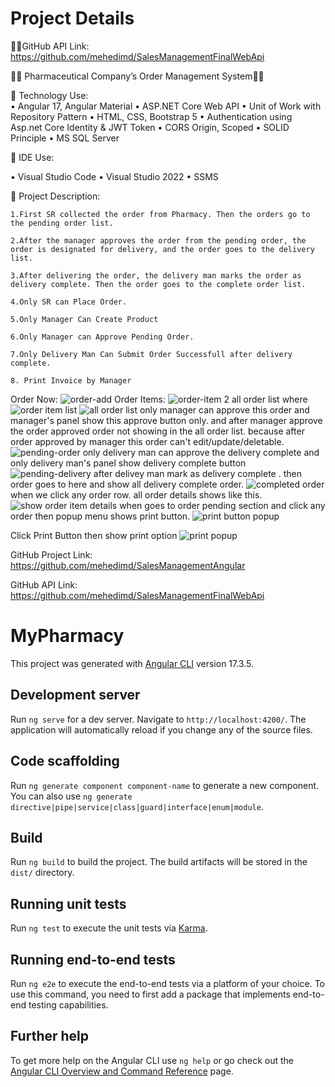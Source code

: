 # Project Details
🔷🔶GitHub API Link: https://github.com/mehedimd/SalesManagementFinalWebApi

🔴🔴	Pharmaceutical Company’s Order Management System🔴🔴

  🛑 Technology Use:  
  •	Angular 17, Angular Material
  •	ASP.NET Core Web API
  •	Unit of Work with Repository Pattern
  •	HTML, CSS, Bootstrap 5
  •	Authentication using Asp.net Core Identity & JWT Token
  •	CORS Origin, Scoped
  •	SOLID Principle
  •	MS SQL Server
   
  
  🛑 IDE Use: 
   
  •	Visual Studio Code
  •	Visual Studio 2022
  •	SSMS 
   
  🛑 Project Description:
  
    1.First SR collected the order from Pharmacy. Then the orders go to the pending order list.
    
    2.After the manager approves the order from the pending order, the order is designated for delivery, and the order goes to the delivery list.
    
    3.After delivering the order, the delivery man marks the order as delivery complete. Then the order goes to the complete order list.
    
    4.Only SR can Place Order.
    
    5.Only Manager Can Create Product
    
    6.Only Manager can Approve Pending Order.
    
    7.Only Delivery Man Can Submit Order Successfull after delivery complete.

    8. Print Invoice by Manager
Order Now:
![order-add](https://github.com/mehedimd/SalesManagementAngular/assets/77402616/dd4a535b-7eca-4e3d-a14d-9ab947f0585d)
Order Items:
![order-item 2](https://github.com/mehedimd/SalesManagementAngular/assets/77402616/fb899e18-9565-486c-8714-7ca981bbcf3a)
all order list where
![order item list](https://github.com/mehedimd/SalesManagementAngular/assets/77402616/fcba7ef4-2ead-4141-a4a8-2cd0639d8726)
![all order list](https://github.com/mehedimd/SalesManagementAngular/assets/77402616/3730397b-c023-4866-b272-f071663aa163)
only manager can approve this order and manager's panel show this approve button only. and after manager approve the order approved order not showing in the all order list. because after order approved by manager this order can't edit/update/deletable.
![pending-order](https://github.com/mehedimd/SalesManagementAngular/assets/77402616/cd7b225e-4f50-4090-8ad0-f08572b5ca9d)
only delivery man can approve the delivery complete  and only delivery man's panel show delivery complete button
![pending-delivery](https://github.com/mehedimd/SalesManagementAngular/assets/77402616/9ca9a12a-3f85-4a33-ae39-2a1a0fd0f673)
after delivey man mark as delivery complete . then order goes to here and show all delivery complete order.
![completed order](https://github.com/mehedimd/SalesManagementAngular/assets/77402616/6481f01c-a71b-4d6f-be51-d1c520f28e01)
when we click any order row. all order details shows like this.
![show order item details](https://github.com/mehedimd/SalesManagementAngular/assets/77402616/fa1e0595-253e-4d18-b39b-35363b01f86e)
when goes to order pending section and click any order then popup menu shows print button.
![print button popup](https://github.com/mehedimd/SalesManagementAngular/assets/77402616/07828449-7a9e-4899-b50c-0bcff01ca9fb)

Click Print Button then show print option
![print popup](https://github.com/mehedimd/SalesManagementAngular/assets/77402616/a9b44771-6d97-4de0-8444-c2596cfc0652)


  GitHub Project Link: https://github.com/mehedimd/SalesManagementAngular
  
  GitHub API Link: https://github.com/mehedimd/SalesManagementFinalWebApi

# MyPharmacy

This project was generated with [Angular CLI](https://github.com/angular/angular-cli) version 17.3.5.

## Development server

Run `ng serve` for a dev server. Navigate to `http://localhost:4200/`. The application will automatically reload if you change any of the source files.

## Code scaffolding
Run `ng generate component component-name` to generate a new component. You can also use `ng generate directive|pipe|service|class|guard|interface|enum|module`.

## Build

Run `ng build` to build the project. The build artifacts will be stored in the `dist/` directory.

## Running unit tests

Run `ng test` to execute the unit tests via [Karma](https://karma-runner.github.io).


## Running end-to-end tests

Run `ng e2e` to execute the end-to-end tests via a platform of your choice. To use this command, you need to first add a package that implements end-to-end testing capabilities.

## Further help

To get more help on the Angular CLI use `ng help` or go check out the [Angular CLI Overview and Command Reference](https://angular.io/cli) page.

